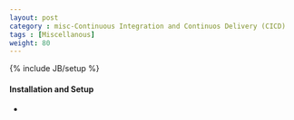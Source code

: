 ```yaml
---
layout: post
category : misc-Continuous Integration and Continuos Delivery (CICD)
tags : [Miscellanous]
weight: 80
---
```

{% include JB/setup %}

#### Installation and Setup
  * 